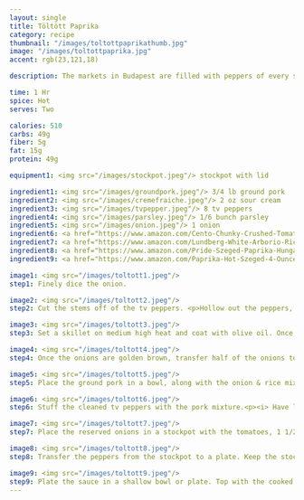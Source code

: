```yaml
---
layout: single
title: Töltött Paprika
category: recipe
thumbnail: "/images/toltottpaprikathumb.jpg"
image: "/images/toltottpaprika.jpg"
accent: rgb(23,121,18)

description: The markets in Budapest are filled with peppers of every shape, size and color. We've used tölteni való paprika; commonly known as TV peppers in Hungary and stuffed them with pork, rice and onions and cooked them in a smoked paprika tomato sauce.

time: 1 Hr
spice: Hot
serves: Two

calories: 510
carbs: 49g
fiber: 5g
fat: 15g
protein: 49g

equipment1: <img src="/images/stockpot.jpeg"/> stockpot with lid

ingredient1: <img src="/images/groundpork.jpeg"/> 3/4 lb ground pork
ingredient2: <img src="/images/cremefraiche.jpeg"/> 2 oz sour cream
ingredient3: <img src="/images/tvpepper.jpeg"/> 8 tv peppers
ingredient4: <img src="/images/parsley.jpeg"/> 1/6 bunch parsley
ingredient5: <img src="/images/onion.jpeg"/> 1 onion
ingredient6: <a href="https://www.amazon.com/Cento-Chunky-Crushed-Tomatoes-28-Ounce/dp/B002C4C5RS/ref=as_li_ss_tl?s=grocery&ie=UTF8&qid=1489080214&sr=1-4&keywords=cento+tomatoes&th=1&linkCode=ll1&tag=cilalime09-20&linkId=df9af63b9dfc440228b10e89f37ffa73"><img src="/images/pureedtomatoes.jpeg"/> 1 c pureed tomatoes </a>
ingredient7: <a href="https://www.amazon.com/Lundberg-White-Arborio-Rice-Ounce/dp/B00CAWG8PC/ref=as_li_ss_tl?rps=1&ie=UTF8&qid=1489080024&sr=8-5&keywords=arborio+rice&refinements=p_85:2470955011&th=1&linkCode=ll1&tag=cilalime09-20&linkId=0908c0fd241173670bbefeb289a2ce96"><img src="/images/arborio.jpeg"/> 1/4 c short grain rice </a>
ingredient8: <a href="https://www.amazon.com/Pride-Szeged-Paprika-Hungarian-Sweet/dp/B00WU1OCWO/ref=as_li_ss_tl?s=grocery&ie=UTF8&qid=1489080100&sr=1-3&keywords=sweet+paprika&linkCode=ll1&tag=cilalime09-20&linkId=6a78376914dbc3dcd38a50959529712b"><img src="/images/paprika.jpeg"/> 2 tsp sweet paprika </a>
ingredient9: <a href="https://www.amazon.com/Paprika-Hot-Szeged-4-Ounce/dp/B000LRG0W4/ref=as_li_ss_tl?_encoding=UTF8&pd_rd_i=B000LRG0W4&pd_rd_r=DTDDD4B468MKGM3XKE9G&pd_rd_w=P9vsc&pd_rd_wg=SHgyG&psc=1&refRID=DTDDD4B468MKGM3XKE9G&linkCode=ll1&tag=cilalime09-20&linkId=b50dfe292570d366bd55b850da752c2e"><img src="/images/pimenton.jpeg"/> 1 tsp hot paprika </a>

image1: <img src="/images/toltott1.jpeg"/>
step1: Finely dice the onion.

image2: <img src="/images/toltott2.jpeg"/>
step2: Cut the stems off of the tv peppers. <p>Hollow out the peppers, removing all inner membranes and seeds.</p><p><i> These peppers are hot! Try to avoid direct contact with seeds. </i></p>

image3: <img src="/images/toltott3.jpeg"/>
step3: Set a skillet on medium high heat and coat with olive oil. Once the olive oil is hot add the onions and saute until golden brown.

image4: <img src="/images/toltott4.jpeg"/>
step4: Once the onions are golden brown, transfer half of the onions to a bowl for later use.<p> Add the rice to the remaining onions along with 1 cup of water. Stir occasionally until all the water has evaporated. </p>

image5: <img src="/images/toltott5.jpeg"/>
step5: Place the ground pork in a bowl, along with the onion & rice mixture, half of the sweet paprika, and 1/4 tsp of salt. Mix.

image6: <img src="/images/toltott6.jpeg"/>
step6: Stuff the cleaned tv peppers with the pork mixture.<p><i> Have leftover meat? Form a meatball to cook in the tomato broth along with the peppers.</i></p>

image7: <img src="/images/toltott7.jpeg"/>
step7: Place the reserved onions in a stockpot with the tomatoes, 1 1/2 cups of water, 1/4 tsp of salt, hot paprika, the remaining sweet paprika and filled peppers. <p> Cover the stockpot with the lid, place on medium heat, and cook for 20 minutes. </p>

image8: <img src="/images/toltott8.jpeg"/>
step8: Transfer the peppers from the stockpot to a plate. Keep the stockpot on medium heat and cook uncovered until the sauce thickens, approx. 5-7 minutes.

image9: <img src="/images/toltott9.jpeg"/>
step9: Plate the sauce in a shallow bowl or plate. Top with the cooked peppers, accent with the parsley, and serve with the cream.
---
```

